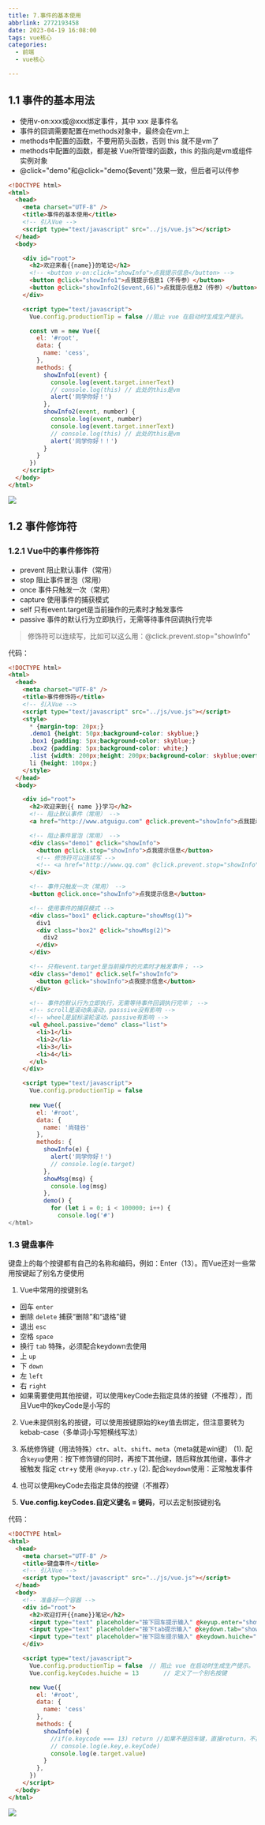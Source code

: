 ```yaml
---
title: 7.事件的基本使用
abbrlink: 2772193458
date: 2023-04-19 16:08:00
tags: vue核心
categories:
  - 前端
  - vue核心

---
```

## 1.1 事件的基本用法
+ 使用v-on:xxx或@xxx绑定事件，其中 xxx 是事件名
+ 事件的回调需要配置在methods对象中，最终会在vm上
+ methods中配置的函数，不要用箭头函数，否则 this 就不是vm了
+ methods中配置的函数，都是被 Vue所管理的函数，this 的指向是vm或组件实例对象
+ @click="demo"和@click="demo($event)"效果一致，但后者可以传参

```html
<!DOCTYPE html>
<html>
  <head>
    <meta charset="UTF-8" />
    <title>事件的基本使用</title>
    <!-- 引入Vue -->
    <script type="text/javascript" src="../js/vue.js"></script>
  </head>
  <body>

    <div id="root">
      <h2>欢迎来看{{name}}的笔记</h2>
      <!-- <button v-on:click="showInfo">点我提示信息</button> -->
      <button @click="showInfo1">点我提示信息1（不传参）</button>
      <button @click="showInfo2($event,66)">点我提示信息2（传参）</button>
    </div>

    <script type="text/javascript">
      Vue.config.productionTip = false //阻止 vue 在启动时生成生产提示。

      const vm = new Vue({
        el: '#root',
        data: {
          name: 'cess',
        },
        methods: {
          showInfo1(event) {
            console.log(event.target.innerText)
            // console.log(this) // 此处的this是vm
            alert('同学你好！')
          },
          showInfo2(event, number) {
            console.log(event, number)
            console.log(event.target.innerText)
            // console.log(this) // 此处的this是vm
            alert('同学你好！！')
          }
        }
      })
    </script>
  </body>
</html>
```
![](/img/vue/7img/1.png)

## 1.2 事件修饰符
### 1.2.1 Vue中的事件修饰符
+ prevent	阻止默认事件（常用）
+ stop		阻止事件冒泡（常用）
+ once		事件只触发一次（常用）
+ capture	使用事件的捕获模式
+ self		只有event.target是当前操作的元素时才触发事件
+ passive	事件的默认行为立即执行，无需等待事件回调执行完毕
>修饰符可以连续写，比如可以这么用：@click.prevent.stop="showInfo"

代码：

```html
<!DOCTYPE html>
<html>
  <head>
    <meta charset="UTF-8" />
    <title>事件修饰符</title>
    <!-- 引入Vue -->
    <script type="text/javascript" src="../js/vue.js"></script>
    <style>
      * {margin-top: 20px;}
      .demo1 {height: 50px;background-color: skyblue;}
      .box1 {padding: 5px;background-color: skyblue;}
      .box2 {padding: 5px;background-color: white;}
      .list {width: 200px;height: 200px;background-color: skyblue;overflow: auto;}
      li {height: 100px;}
    </style>
  </head>
  <body>

    <div id="root">
      <h2>欢迎来到{{ name }}学习</h2>
      <!-- 阻止默认事件（常用） -->
      <a href="http://www.atguigu.com" @click.prevent="showInfo">点我提示信息</a>

      <!-- 阻止事件冒泡（常用） -->
      <div class="demo1" @click="showInfo">
        <button @click.stop="showInfo">点我提示信息</button>
        <!-- 修饰符可以连续写 -->
        <!-- <a href="http://www.qq.com" @click.prevent.stop="showInfo">点我提示</a> -->
      </div>

      <!-- 事件只触发一次（常用） -->
      <button @click.once="showInfo">点我提示信息</button>

      <!-- 使用事件的捕获模式 -->
      <div class="box1" @click.capture="showMsg(1)">
        div1
        <div class="box2" @click="showMsg(2)">
          div2
        </div>
      </div>

      <!-- 只有event.target是当前操作的元素时才触发事件； -->
      <div class="demo1" @click.self="showInfo">
        <button @click="showInfo">点我提示信息</button>
      </div>

      <!-- 事件的默认行为立即执行，无需等待事件回调执行完毕； -->
      <!-- scroll是滚动条滚动，passsive没有影响 -->
      <!-- wheel是鼠标滚轮滚动，passive有影响 -->
      <ul @wheel.passive="demo" class="list">
        <li>1</li>
        <li>2</li>
        <li>3</li>
        <li>4</li>
      </ul>
    </div>

    <script type="text/javascript">
      Vue.config.productionTip = false
      
      new Vue({
        el: '#root',
        data: {
          name: '尚硅谷'
        },
        methods: {
          showInfo(e) {
            alert('同学你好！')
            // console.log(e.target)
          },
          showMsg(msg) {
            console.log(msg)
          },
          demo() {
            for (let i = 0; i < 100000; i++) {
              console.log('#')
</html>
```

### 1.3 键盘事件

键盘上的每个按键都有自己的名称和编码，例如：Enter（13）。而Vue还对一些常用按键起了别名方便使用

1. Vue中常用的按键别名
+ 回车 `enter`
+ 删除 `delete` 捕获“删除”和“退格”键
+ 退出 `esc`
+ 空格 `space`
+ 换行 `tab` 特殊，必须配合keydown去使用
+ 上 `up` 
+ 下 `down`
+ 左 `left`
+ 右 `right`
+ 如果需要使用其他按键，可以使用keyCode去指定具体的按键（不推荐），而且Vue中的keyCode是小写的
2. Vue未提供别名的按键，可以使用按键原始的key值去绑定，但注意要转为kebab-case（多单词小写短横线写法）

3. 系统修饰键（用法特殊）`ctr`、`alt`、`shift`、`meta`（meta就是win键）
(1). 配合`keyup`使用：按下修饰键的同时，再按下其他键，随后释放其他键，事件才被触发
指定 `ctr`+`y` 使用 `@keyup.ctr.y`
(2). 配合`keydown`使用：正常触发事件
4. 也可以使用keyCode去指定具体的按键（不推荐）
5. **Vue.config.keyCodes.自定义键名 = 键码**，可以去定制按键别名

代码：
```html
<!DOCTYPE html>
<html>
  <head>
    <meta charset="UTF-8" />
    <title>键盘事件</title>
    <!-- 引入Vue -->
    <script type="text/javascript" src="../js/vue.js"></script>
  </head>
  <body>
    <!-- 准备好一个容器 -->
    <div id="root">
      <h2>欢迎打开{{name}}笔记</h2>
      <input type="text" placeholder="按下回车提示输入" @keyup.enter="showInfo"><br/>
      <input type="text" placeholder="按下tab提示输入" @keydown.tab="showInfo"><br/>
      <input type="text" placeholder="按下回车提示输入" @keydown.huiche="showInfo"><br/>
    </div>

    <script type="text/javascript">
      Vue.config.productionTip = false	// 阻止 vue 在启动时生成生产提示。
      Vue.config.keyCodes.huiche = 13		// 定义了一个别名按键

      new Vue({
        el: '#root',
        data: {
          name: 'cess'
        },
        methods: {
          showInfo(e) {
            //if(e.keycode === 13) return //如果不是回车键，直接return，不执行后面的代码，也可以在input标签上加上@keyup.enter，效果一样，只是两种写法不同
            // console.log(e.key,e.keyCode)
            console.log(e.target.value)
          }
        },
      })
    </script>
  </body>
</html>
```
![](/img/vue/7img/2.png)

